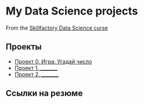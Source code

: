 # My Data Science projects
From the [Skillfactory Data Science curse](https://skillfactory.ru/data-scientict)

## Проекты

* [Проект 0. Игра: Угадай число](https://github.com/igorpuzik/ip_training_data.git/tree/main/project_0)
* [Проект 1. _______](_______)
* [Проект 2. _______](_______)

## Ссылки на резюме